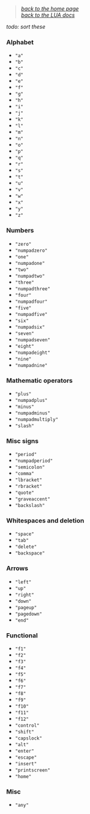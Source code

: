 > _[back to the home page](https://github.com/indigoUan/indigoUan/blob/main/atrum%20api%20reference/Modding%20with%20Atrum.md)_  
> _[back to the LUA docs](https://github.com/indigoUan/indigoUan/blob/main/atrum%20api%20reference/Atrum%20Engine%20LUA%20API%20reference.md)_

_todo: sort these_

### Alphabet

* `"a"`
* `"b"`
* `"c"`
* `"d"`
* `"e"`
* `"f"`
* `"g"`
* `"h"`
* `"i"`
* `"j"`
* `"k"`
* `"l"`
* `"m"`
* `"n"`
* `"o"`
* `"p"`
* `"q"`
* `"r"`
* `"s"`
* `"t"`
* `"u"`
* `"v"`
* `"w"`
* `"x"`
* `"y"`
* `"z"`

### Numbers

* `"zero"`
* `"numpadzero"`
* `"one"`
* `"numpadone"`
* `"two"`
* `"numpadtwo"`
* `"three"`
* `"numpadthree"`
* `"four"`
* `"numpadfour"`
* `"five"`
* `"numpadfive"`
* `"six"`
* `"numpadsix"`
* `"seven"`
* `"numpadseven"`
* `"eight"`
* `"numpadeight"`
* `"nine"`
* `"numpadnine"`

### Mathematic operators

* `"plus"`
* `"numpadplus"`
* `"minus"`
* `"numpadminus"`
* `"numpadmultiply"`
* `"slash"`

### Misc signs

* `"period"`
* `"numpadperiod"`
* `"semicolon"`
* `"comma"`
* `"lbracket"`
* `"rbracket"`
* `"quote"`
* `"graveaccent"`
* `"backslash"`

### Whitespaces and deletion

* `"space"`
* `"tab"`
* `"delete"`
* `"backspace"`

### Arrows

* `"left"`
* `"up"`
* `"right"`
* `"down"`
* `"pageup"`
* `"pagedown"`
* `"end"`

### Functional

* `"f1"`
* `"f2"`
* `"f3"`
* `"f4"`
* `"f5"`
* `"f6"`
* `"f7"`
* `"f8"`
* `"f9"`
* `"f10"`
* `"f11"`
* `"f12"`
* `"control"`
* `"shift"`
* `"capslock"`
* `"alt"`  
* `"enter"`
* `"escape"`
* `"insert"`
* `"printscreen"`
* `"home"`

### Misc

* `"any"`
